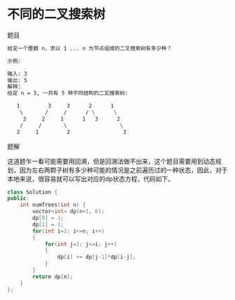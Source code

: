 # 不同的二叉搜索树

题目

```bash
给定一个整数 n，求以 1 ... n 为节点组成的二叉搜索树有多少种？

示例:

输入: 3
输出: 5
解释:
给定 n = 3, 一共有 5 种不同结构的二叉搜索树:

   1         3     3      2      1
    \       /     /      / \      \
     3     2     1      1   3      2
    /     /       \                 \
   2     1         2                 3
```

题解

这道题乍一看可能需要用回溯，但是回溯法做不出来，这个题目需要用到动态规划，因为左右两颗子树有多少种可能的情况是之前遍历过的一种状态，因此，对于本地来说，很容易就可以写出对应的dp状态方程，代码如下。

```C++
class Solution {
public:
    int numTrees(int n) {
        vector<int> dp(n+1, 0);
        dp[0] = 1;
        dp[1] = 1;
        for(int i=2; i<=n; i++)
        {
            for(int j=1; j<=i; j++)
            {
                dp[i] += dp[j-1]*dp[i-j];
            }
        }
        return dp[n];
    }
};
```
